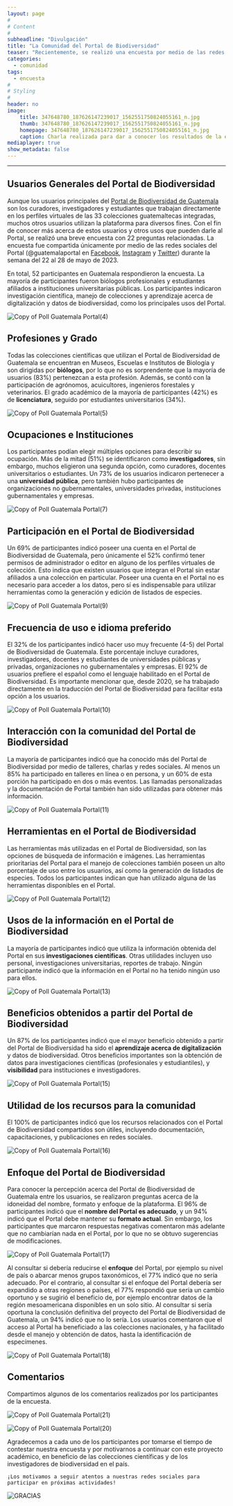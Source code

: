 ```yaml
---
layout: page
#
# Content
#
subheadline: "Divulgación"
title: "La Comunidad del Portal de Biodiversidad"
teaser: "Recientemente, se realizó una encuesta por medio de las redes sociales del Portal de Biodiversidad de Guatemala, para conocer más acerca de los usuarios y usos de la plataforma por la comunidad guatemalteca. El pasado 13 de junio de 2023 se impartió una charla para compartir los resultados y dar a conocer más respecto de las perspectivas de los participantes. A continuación se resume la información recabada."
categories:
  - comunidad
tags:
  - encuesta
#
# Styling
#
header: no
image:
    title: 347648780_187626147239017_1562551750824055161_n.jpg
    thumb: 347648780_187626147239017_1562551750824055161_n.jpg
    homepage: 347648780_187626147239017_1562551750824055161_n.jpg
    caption: Charla realizada para dar a conocer los resultados de la encuesta.
mediaplayer: true
show_metadata: false
---
```


---

## Usuarios Generales del Portal de Biodiversidad
Aunque los usuarios principales del [Portal de Biodiversidad de Guatemala](https://biodiversidad.gt) son los curadores, investigadores y estudiantes que trabajan directamente en los perfiles virtuales de las 33 colecciones guatemaltecas integradas, muchos otros usuarios utilizan la plataforma para diversos fines. Con el fin de conocer más acerca de estos usuarios y otros usos que pueden darle al Portal, se realizó una breve encuesta con 22 preguntas relacionadas. La encuesta fue compartida únicamente por medio de las redes sociales del Portal (@guatemalaportal en [Facebook](https://www.facebook.com/GuatemalaPortal/), [Instagram](https://www.instagram.com/guatemalaportal/) y [Twitter](https://twitter.com/GuatemalaPortal)) durante la semana del 22 al 28 de mayo de 2023.

En total, 52 participantes en Guatemala respondieron la encuesta. La mayoría de participantes fueron biólogos profesionales y estudiantes afiliados a instituciones universitarias públicas. Los participantes indicaron investigación científica, manejo de colecciones y aprendizaje acerca de digitalización y datos de biodiversidad, como los principales usos del Portal. 

![Copy of Poll Guatemala Portal(4)](https://github.com/biodiversidadgt/docs/assets/69399374/6bf58c6d-1288-40df-b903-2308716ba79b)

## Profesiones y Grado

Todas las colecciones científicas que utilizan el Portal de Biodiversidad de Guatemala se encuentran en Museos, Escuelas e Institutos de Biología y son dirigidas por **biólogos**, por lo que no es sorprendente que la mayoría de usuarios (83%) pertenezcan a esta profesión. Además, se contó con la participación de agrónomos, acuicultores, ingenieros forestales y veterinarios. El grado académico de la mayoría de participantes (42%) es de **licenciatura**, seguido por estudiantes universitarios (34%).

![Copy of Poll Guatemala Portal(5)](https://github.com/biodiversidadgt/docs/assets/69399374/a07412b9-4ef7-4b76-b568-8bc99b235ddb)

## Ocupaciones e Instituciones

Los participantes podían elegir múltiples opciones para describir su ocupación. Más de la mitad (51%) se identificaron como **investigadores**, sin embargo, muchos eligieron una segunda opción, como curadores, docentes universitarios o estudiantes. Un 73% de los usuarios indicaron pertenecer a una **universidad pública**, pero también hubo participantes de organizaciones no gubernamentales, universidades privadas, instituciones gubernamentales y empresas.

![Copy of Poll Guatemala Portal(7)](https://github.com/biodiversidadgt/docs/assets/69399374/ab88a19c-40b7-4bea-90bd-b2a73df287d1)

## Participación en el Portal de Biodiversidad

Un 69% de participantes indicó poseer una cuenta en el Portal de Biodiversidad de Guatemala, pero únicamente el 52% confirmó tener permisos de administrador o editor en alguno de los perfiles virtuales de colección. Esto indica que existen usuarios que integran el Portal sin estar afiliados a una colección en particular. Poseer una cuenta en el Portal no es necesario para acceder a los datos, pero sí es indispensable para utilizar herramientas como la generación y edición de listados de especies.

![Copy of Poll Guatemala Portal(9)](https://github.com/biodiversidadgt/docs/assets/69399374/ac7b1778-e4b5-4056-b48b-3867b25d1c6d)

## Frecuencia de uso e idioma preferido

El 32% de los participantes indicó hacer uso muy frecuente (4-5) del Portal de Biodiversidad de Guatemala. Este porcentaje incluye curadores, investigadores, docentes y estudiantes de universidades públicas y privadas, organizaciones no gubernamentales y empresas. El 92% de usuarios prefiere el español como el lenguaje habilitado en el Portal de Biodiversidad. Es importante mencionar que, desde 2020, se ha trabajado directamente en la traducción del Portal de Biodiversidad para facilitar esta opción a los usuarios.

![Copy of Poll Guatemala Portal(10)](https://github.com/biodiversidadgt/docs/assets/69399374/425b7be7-f5ff-480b-a2b1-566bb016286a)

## Interacción con la comunidad del Portal de Biodiversidad

La mayoría de participantes indicó que ha conocido más del Portal de Biodiversidad por medio de talleres, charlas y redes sociales. Al menos un 85% ha participado en talleres en línea o en persona, y un 60% de esta porción ha participado en dos o más eventos. Las llamadas personalizadas y la documentación de Portal también han sido utilizadas para obtener más información.

![Copy of Poll Guatemala Portal(11)](https://github.com/biodiversidadgt/docs/assets/69399374/4514db6c-e4f0-4866-ab20-b5ec79b14482)

## Herramientas en el Portal de Biodiversidad

Las herramientas más utilizadas en el Portal de Biodiversidad, son las opciones de búsqueda de información e imágenes. Las herramientas prioritarias del Portal para el manejo de colecciones también poseen un alto porcentaje de uso entre los usuarios, así como la generación de listados de especies. Todos los participantes indican que han utilizado alguna de las herramientas disponibles en el Portal.

![Copy of Poll Guatemala Portal(12)](https://github.com/biodiversidadgt/docs/assets/69399374/e3b58cac-5198-435d-890c-54bea1694de0)

## Usos de la información en el Portal de Biodiversidad

La mayoría de participantes indicó que utiliza la información obtenida del Portal en sus **investigaciones científicas**. Otras utilidades incluyen uso personal, investigaciones universitarias, reportes de trabajo. Ningún participante indicó que la información en el Portal no ha tenido ningún uso para ellos.

![Copy of Poll Guatemala Portal(13)](https://github.com/biodiversidadgt/docs/assets/69399374/0c7040e9-5352-407d-92db-045095146ffb)

## Beneficios obtenidos a partir del Portal de Biodiversidad

Un 87% de los participantes indicó que el mayor beneficio obtenido a partir del Portal de Biodiversidad ha sido el **aprendizaje acerca de digitalización** y datos de biodiversidad. Otros beneficios importantes son la obtención de datos para investigaciones científicas (profesionales y estudiantiles), y **visibilidad** para instituciones e investigadores.

![Copy of Poll Guatemala Portal(15)](https://github.com/biodiversidadgt/docs/assets/69399374/f8348b5e-51a1-41fa-9acf-3e5abcf92603)

## Utilidad de los recursos para la comunidad

El 100% de participantes indicó que los recursos relacionados con el Portal de Biodiversidad compartidos son útiles, incluyendo documentación, capacitaciones, y publicaciones en redes sociales.

![Copy of Poll Guatemala Portal(16)](https://github.com/biodiversidadgt/docs/assets/69399374/4cc2cb8d-5a9e-4cd8-9813-44cca826751f)

## Enfoque del Portal de Biodiversidad

Para conocer la percepción acerca del Portal de Biodiversidad de Guatemala entre los usuarios, se realizaron preguntas acerca de la idoneidad del nombre, formato y enfoque de la plataforma. El 96% de participantes indicó que el **nombre del Portal es adecuado**, y un 94% indicó que el Portal debe mantener su **formato actual**. Sin embargo, los participantes que marcaron respuestas negativas comentaron más adelante que no cambiarían nada en el Portal, por lo que no se obtuvo sugerencias de modificaciones.

![Copy of Poll Guatemala Portal(17)](https://github.com/biodiversidadgt/docs/assets/69399374/41b159c5-6643-41fc-a879-b594e8eb6383)

Al consultar si debería reducirse el **enfoque** del Portal, por ejemplo su nivel de país o abarcar menos grupos taxonómicos, el 77% indicó que no sería adecuado. Por el contrario, al consultar si el enfoque del Portal debería ser expandido a otras regiones o países, el 77% respondió que sería un cambio oportuno y se sugirió el beneficio de, por ejemplo encontrar datos de la región mesoamericana disponibles en un solo sitio. Al consultar si sería oportuna la conclusión definitiva del proyecto del Portal de Biodiversidad de Guatemala, un 94% indicó que no lo sería. Los usuarios comentaron que el acceso al Portal ha beneficiado a las colecciones nacionales, y ha facilitado desde el manejo y obtención de datos, hasta la identificación de especímenes.

![Copy of Poll Guatemala Portal(18)](https://github.com/biodiversidadgt/docs/assets/69399374/b3621ff7-5b80-4897-b953-0c90dcb552dd)

## Comentarios

Compartimos algunos de los comentarios realizados por los participantes de la encuesta.

![Copy of Poll Guatemala Portal(21)](https://github.com/biodiversidadgt/docs/assets/69399374/29685b46-732e-4b5c-9b37-13ca90e11b49)

![Copy of Poll Guatemala Portal(20)](https://github.com/biodiversidadgt/docs/assets/69399374/72d7747a-4ada-408b-869d-26faaa96ccd0)

Agradecemos a cada uno de los participantes por tomarse el tiempo de contestar nuestra encuesta y por motivarnos a continuar con este proyecto académico, en beneficio de las colecciones científicas y de los investigadores de biodiversidad en el país.

`¡Los motivamos a seguir atentos a nuestras redes sociales para participar en próximas actividades!`

![GRACIAS](https://github.com/biodiversidadgt/docs/assets/69399374/d9357619-b44a-47f7-8fcf-c8696fb0a4a8)


